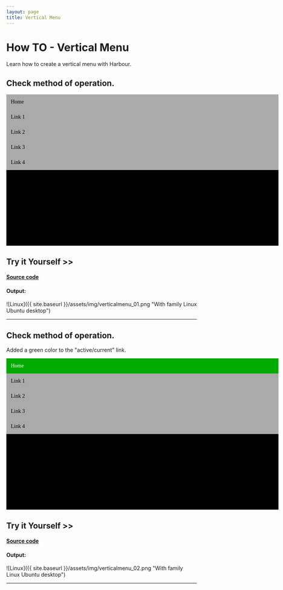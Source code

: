 ```yaml
---
layout: page
title: Vertical Menu
---
```


# How TO - Vertical Menu

Learn how to create a vertical menu with Harbour.

## Check method of operation.

<style>
.vertical-menu {
  font-family: "Consolas";
  width: 720px;
  height: 400px;
  background-color: #000;  
  
}

.vertical-menu a {
  background-color: #aaa; 
  color: black; 
  display: block; 
  padding: 12px; 
  text-decoration: none; 
}

.vertical-menu a:hover {
  background-color: #555; 
  color: #fff; 
}

</style>

<div class="vertical-menu">
  <a href="#">Home</a>
  <a href="#">Link 1</a>
  <a href="#">Link 2</a>
  <a href="#">Link 3</a>
  <a href="#">Link 4</a>
</div>

## Try it Yourself >>

#### [Source code](https://github.com/rjopek/howto/blob/master/src/verticalmenu/verticalmenu_01.prg)

#### Output:

![Linux]({{ site.baseurl }}/assets/img/verticalmenu_01.png "With family Linux Ubuntu desktop")

---


## Check method of operation.

Added a green color to the "active/current" link.

<style>
.vertical-menu {
  font-family: 'Consolas';
  width: 720px;
  height: 400px;
  background-color: #000;  
  
}

.vertical-menu a {
  background-color: #aaa; 
  color: black; 
  display: block; 
  padding: 12px; 
  text-decoration: none; 
}

.vertical-menu a:hover {
  background-color: #555; 
  color: #fff; 
}

.vertical-menu a.active {
  background-color: #00aa00; 
  color: #fff; 
}
</style>

<div class="vertical-menu">
  <a href="#" class="active">Home</a>
  <a href="#">Link 1</a>
  <a href="#">Link 2</a>
  <a href="#">Link 3</a>
  <a href="#">Link 4</a>
</div>

## Try it Yourself >>

#### [Source code](https://github.com/rjopek/howto/blob/master/src/verticalmenu/verticalmenu_02.prg)

#### Output:


![Linux]({{ site.baseurl }}/assets/img/verticalmenu_02.png "With family Linux Ubuntu desktop")

---

